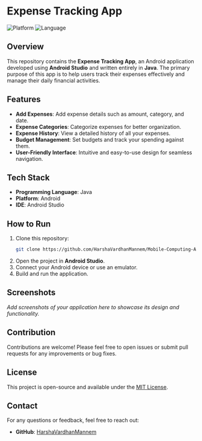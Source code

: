 # Expense Tracking App

![Platform](https://img.shields.io/badge/Platform-Android-blue)
![Language](https://img.shields.io/badge/Language-Java-green)

## Overview

This repository contains the **Expense Tracking App**, an Android application developed using **Android Studio** and written entirely in **Java**. The primary purpose of this app is to help users track their expenses effectively and manage their daily financial activities.

## Features

- **Add Expenses**: Add expense details such as amount, category, and date.
- **Expense Categories**: Categorize expenses for better organization.
- **Expense History**: View a detailed history of all your expenses.
- **Budget Management**: Set budgets and track your spending against them.
- **User-Friendly Interface**: Intuitive and easy-to-use design for seamless navigation.

## Tech Stack

- **Programming Language**: Java
- **Platform**: Android
- **IDE**: Android Studio

## How to Run

1. Clone this repository:
   ```bash
   git clone https://github.com/HarshaVardhanMannem/Mobile-Computing-Android-Studio-ExpenseTrackingApp.git
   ```
2. Open the project in **Android Studio**.
3. Connect your Android device or use an emulator.
4. Build and run the application.

## Screenshots

_Add screenshots of your application here to showcase its design and functionality._

## Contribution

Contributions are welcome! Please feel free to open issues or submit pull requests for any improvements or bug fixes.

## License

This project is open-source and available under the [MIT License](LICENSE).

## Contact

For any questions or feedback, feel free to reach out:

- **GitHub**: [HarshaVardhanMannem](https://github.com/HarshaVardhanMannem)

